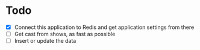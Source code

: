 # Todo

- [x] Connect this application to Redis and get application settings from there
- [ ] Get cast from shows, as fast as possible
- [ ] Insert or update the data
